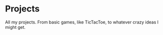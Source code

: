 # Projects

All my projects. 
From basic games, like TicTacToe, to whatever crazy ideas I might get.
